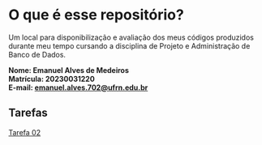 # O que é esse repositório?
Um local para disponibilização e avaliação dos meus códigos produzidos durante meu tempo cursando a disciplina de Projeto e Administração de Banco de Dados.

**Nome: Emanuel Alves de Medeiros** \
**Matrícula: 20230031220** \
**E-mail: emanuel.alves.702@ufrn.edu.br**

## Tarefas
[Tarefa 02](tarefa-orm.md)
